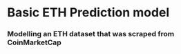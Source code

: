 <h1> Basic ETH Prediction model </h1>
<h3> Modelling an ETH dataset that was scraped from CoinMarketCap </h3>
